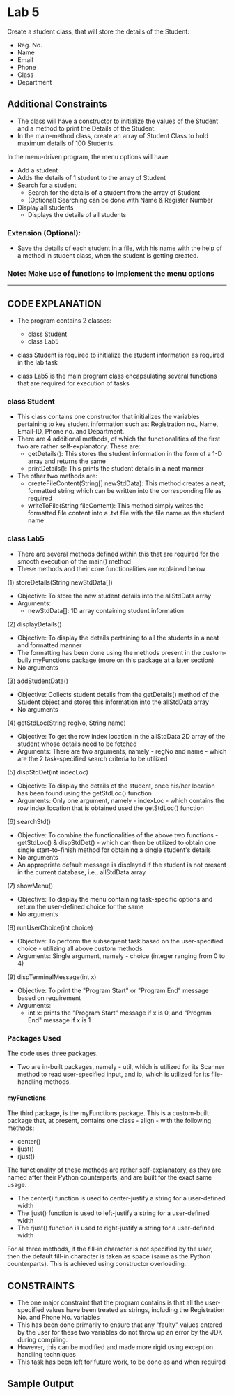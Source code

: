 # Lab 5  
Create a student class, that will store the details of the Student:  
- Reg. No.  
- Name  
- Email  
- Phone  
- Class  
- Department  

## Additional Constraints  
- The class will have a constructor to initialize the values of the Student and a method to print the Details of the Student.  
- In the main-method class, create an array of Student Class to hold maximum details of 100 Students.  

In the menu-driven program, the menu options will have:  
- Add a student  
- Adds the details of 1 student to the array of Student  
- Search for a student
    - Search for the details of a student from the array of Student  
    - (Optional) Searching can be done with Name & Register Number  
- Display all students  
    - Displays the details of all students 

### Extension (Optional):  
- Save the details of each student in a file, with his name with the help of a method in student class, when the student is getting created.

### Note: Make use of functions to implement the menu options  

--------------------------------------------------------------------------------------------------------------------------------------------------------------------

## CODE EXPLANATION  
- The program contains 2 classes:  
    - class Student  
    - class Lab5  

- class Student is required to initialize the student information as required in the lab task
- class Lab5 is the main program class encapsulating several functions that are required for execution of tasks  

### class Student  
- This class contains one constructor that initializes the variables pertaining to key student information such as: Registration no., Name, Email-ID, Phone no. and Department.  
- There are 4 additional methods, of which the functionalities of the first two are rather self-explanatory. These are:  
    - getDetails(): This stores the student information in the form of a 1-D array and returns the same  
    - printDetails(): This prints the student details in a neat manner  
- The other two methods are:  
    - createFileContent(String[] newStdData): This method creates a neat, formatted string which can be written into the corresponding file as required  
    - writeToFile(String fileContent): This method simply writes the formatted file content into a .txt file with the file name as the student name  

### class Lab5  
- There are several methods defined within this that are required for the smooth execution of the main() method  
- These methods and their core functionalities are explained below  

(1) storeDetails(String newStdData[])  
- Objective: To store the new student details into the allStdData array  
- Arguments:  
    - newStdData[]: 1D array containing student information  

(2) displayDetails()  
- Objective: To display the details pertaining to all the students in a neat and formatted manner  
- The formatting has been done using the methods present in the custom-buily myFunctions package (more on this package at a later section)
- No arguments  

(3) addStudentData()  
- Objective: Collects student details from the getDetails() method of the Student object and stores this information into the allStdData array  
- No arguments  

(4) getStdLoc(String regNo, String name)  
- Objective: To get the row index location in the allStdData 2D array of the student whose details need to be fetched  
- Arguments: There are two arguments, namely - regNo and name - which are the 2 task-specified search criteria to be utilized  

(5) dispStdDet(int indecLoc)  
- Objective: To display the details of the student, once his/her location has been found using the getStdLoc() function  
- Arguments: Only one argument, namely - indexLoc - which contains the row index location that is obtained used the getStdLoc() function  

(6) searchStd()  
- Objective: To combine the functionalities of the above two functions - getStdLoc() & dispStdDet() - which can then be utilized to obtain one single start-to-finish method for obtaining a single student's details  
- No arguments  
- An appropriate default message is displayed if the student is not present in the current database, i.e., allStdData array  

(7) showMenu()  
- Objective: To display the menu containing task-specific options and return the user-defined choice for the same  
- No arguments  

(8) runUserChoice(int choice)  
- Objective: To perform the subsequent task based on the user-specified choice - utilizing all above custom methods  
- Arguments: Single argument, namely - choice (integer ranging from 0 to 4)  

(9) dispTerminalMessage(int x)  
- Objective: To print the "Program Start" or "Program End" message based on requirement  
- Arguments:  
    - int x: prints the "Program Start" message if x is 0, and "Program End" message if x is 1  

### Packages Used  
The code uses three packages.  
- Two are in-built packages, namely - util, which is utilized for its Scanner method to read user-specified input, and io, which is utilized for its file-handling methods.  

#### myFunctions  
The third package, is the myFunctions package. This is a custom-built package that, at present, contains one class - align - with the following methods:  
- center()  
- ljust()  
- rjust()  

The functionality of these methods are rather self-explanatory, as they are named after their Python counterparts, and are built for the exact same usage.  
- The center() function is used to center-justify a string for a user-defined width  
- The ljust() function is used to left-justify a string for a user-defined width  
- The rjust() function is used to right-justify a string for a user-defined width  

For all three methods, if the fill-in character is not specified by the user, then the default fill-in character is taken as space (same as the Python counterparts). This is achieved using constructor overloading.  

## CONSTRAINTS  
- The one major constraint that the program contains is that all the user-specified values have been treated as strings, including the Registration No. and Phone No. variables  
- This has been done primarily to ensure that any "faulty" values entered by the user for these two variables do not throw up an error by the JDK during compiling.  
- However, this can be modified and made more rigid using exception handling techniques  
- This task has been left for future work, to be done as and when required  

## Sample Output  






